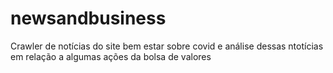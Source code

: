 # newsandbusiness
Crawler de notícias do site bem estar sobre covid e análise dessas ntotícias em relação a algumas ações da bolsa de valores

